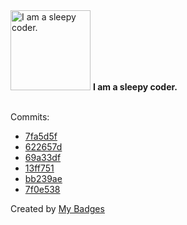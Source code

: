 <img src="https://my-badges.github.io/my-badges/sleepy-coder.png" alt="I am a sleepy coder." title="I am a sleepy coder." width="128">
<strong>I am a sleepy coder.</strong>
<br><br>

Commits:

- <a href="https://github.com/mmichie/intu/commit/7fa5d5f15582f45cc2f96f73e1440911680293e8">7fa5d5f</a>
- <a href="https://github.com/mmichie/intu/commit/622657d9a9831eb4fe4fed349d7e2e6e6239436d">622657d</a>
- <a href="https://github.com/mmichie/m28/commit/69a33dfd4d7fd47226af91e92df65fdc0b7c0bb9">69a33df</a>
- <a href="https://github.com/mmichie/m28/commit/13ff751e225070310695870da7b0c7c87c396824">13ff751</a>
- <a href="https://github.com/mmichie/m28/commit/bb239ae16055b3715d6d44b604e931bc0e56bb60">bb239ae</a>
- <a href="https://github.com/mmichie/m28/commit/7f0e5382aa9936b80d73fa28ca8bc92f9e661862">7f0e538</a>


Created by <a href="https://github.com/my-badges/my-badges">My Badges</a>